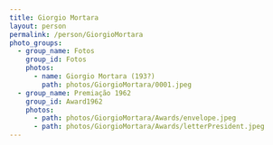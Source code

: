 ```yaml
---
title: Giorgio Mortara
layout: person
permalink: /person/GiorgioMortara
photo_groups:
  - group_name: Fotos
    group_id: Fotos
    photos:
      - name: Giorgio Mortara (193?)
        path: photos/GiorgioMortara/0001.jpeg
  - group_name: Premiação 1962
    group_id: Award1962
    photos:
      - path: photos/GiorgioMortara/Awards/envelope.jpeg
      - path: photos/GiorgioMortara/Awards/letterPresident.jpeg
---
```

